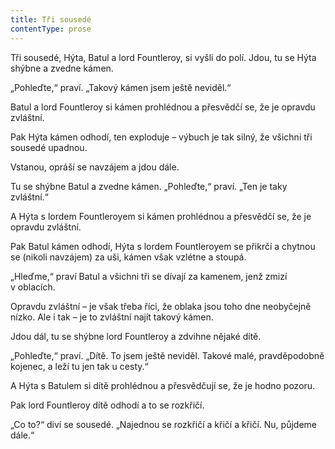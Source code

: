 ```yaml
---
title: Tři sousedé
contentType: prose
---
```


Tři sousedé, Hýta, Batul a lord Fountleroy, si vyšli do polí. Jdou, tu se Hýta shýbne a zvedne kámen.

„Pohleďte,“ praví. „Takový kámen jsem ještě neviděl.“

Batul a lord Fountleroy si kámen prohlédnou a přesvědčí se, že je opravdu zvláštní.

Pak Hýta kámen odhodí, ten exploduje – výbuch je tak silný, že všichni tři sousedé upadnou.

Vstanou, opráší se navzájem a jdou dále.

Tu se shýbne Batul a zvedne kámen. „Pohleďte,“ praví. „Ten je taky zvláštní.“

A Hýta s lordem Fountleroyem si kámen prohlédnou a přesvědčí se, že je opravdu zvláštní.

Pak Batul kámen odhodí, Hýta s lordem Fountleroyem se přikrčí a chytnou se (nikoli navzájem) za uši, kámen však vzlétne a stoupá.

„Hleďme,“ praví Batul a všichni tři se dívají za kamenem, jenž zmizí v oblacích.

Opravdu zvláštní – je však třeba říci, že oblaka jsou toho dne neobyčejně nízko. Ale i tak – je to zvláštní najít takový kámen.

Jdou dál, tu se shýbne lord Fountleroy a zdvihne nějaké dítě.

„Pohleďte,“ praví. „Dítě. To jsem ještě neviděl. Takové malé, pravděpodobně kojenec, a leží tu jen tak u cesty.“

A Hýta s Batulem si dítě prohlédnou a přesvědčují se, že je hodno pozoru.

Pak lord Fountleroy dítě odhodí a to se rozkřičí.

„Co to?“ diví se sousedé. „Najednou se rozkřičí a křičí a křičí. Nu, půjdeme dále.“

